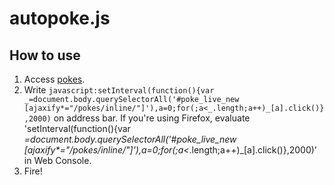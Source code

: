 # autopoke.js
## How to use
1. Access [pokes](https://www.facebook.com/pokes).
2. Write `javascript:setInterval(function(){var _=document.body.querySelectorAll('#poke_live_new [ajaxify*="/pokes/inline/"]'),a=0;for(;a<_.length;a++)_[a].click()},2000)` on address bar.
If you're using Firefox, evaluate 'setInterval(function(){var _=document.body.querySelectorAll('#poke_live_new [ajaxify*="/pokes/inline/"]'),a=0;for(;a<_.length;a++)_[a].click()},2000)' in Web Console.
3. Fire!
